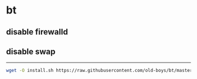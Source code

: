# bt
## disable firewalld
## disable swap

-------

```sh
wget -O install.sh https://raw.githubusercontent.com/old-boys/bt/master/install.sh
```
